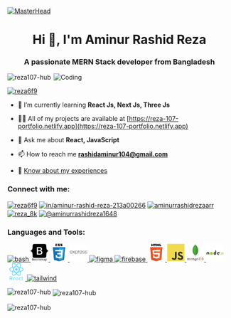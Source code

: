 [![MasterHead](https://media.licdn.com/dms/image/D5616AQGnsgs44o0bDQ/profile-displaybackgroundimage-shrink_350_1400/0/1685590584264?e=1693440000&v=beta&t=cu6LOIz6CW4PGaWocYM8vZVcxQ0bA7sDOw5kn-5YN9k)](https://codegrills.in)
<h1 align="center">Hi 👋, I'm Aminur Rashid Reza</h1>
<h3 align="center">A passionate MERN Stack developer from Bangladesh</h3>
<img align="right" alt="Coding" width="400" src="https://dresma.ai/wp-content/uploads/2022/01/mern-stack-developer.gif">

<p align="left"> <img src="https://komarev.com/ghpvc/?username=reza107-hub&label=Profile%20views&color=0e75b6&style=flat" alt="reza107-hub" /> </p>

<p align="left"> <a href="https://twitter.com/reza6f9" target="blank"><img src="https://img.shields.io/twitter/follow/reza6f9?logo=twitter&style=for-the-badge" alt="reza6f9" /></a> </p>

- 🌱 I’m currently learning **React Js, Next Js, Three Js**

- 👨‍💻 All of my projects are available at [https://reza-107-portfolio.netlify.app](https://reza-107-portfolio.netlify.app)

- 💬 Ask me about **React, JavaScript**

- 📫 How to reach me **rashidaminur104@gmail.com**

- 📄 [Know about my experiences](https://drive.google.com/file/d/1jNPwmX0tIGM5HzkbQh1Nc-K4H2Iqby-6/view?usp=sharing)

<h3 align="left">Connect with me:</h3>
<p align="left">
<a href="https://twitter.com/reza6f9" target="blank"><img align="center" src="https://raw.githubusercontent.com/rahuldkjain/github-profile-readme-generator/master/src/images/icons/Social/twitter.svg" alt="reza6f9" height="30" width="40" /></a>
<a href="https://linkedin.com/in/in/aminur-rashid-reza-213a00266" target="blank"><img align="center" src="https://raw.githubusercontent.com/rahuldkjain/github-profile-readme-generator/master/src/images/icons/Social/linked-in-alt.svg" alt="in/aminur-rashid-reza-213a00266" height="30" width="40" /></a>
<a href="https://fb.com/aminurrashidrezaarr" target="blank"><img align="center" src="https://raw.githubusercontent.com/rahuldkjain/github-profile-readme-generator/master/src/images/icons/Social/facebook.svg" alt="aminurrashidrezaarr" height="30" width="40" /></a>
<a href="https://instagram.com/reza_8k" target="blank"><img align="center" src="https://raw.githubusercontent.com/rahuldkjain/github-profile-readme-generator/master/src/images/icons/Social/instagram.svg" alt="reza_8k" height="30" width="40" /></a>
<a href="https://www.youtube.com/c/@aminurrashidreza1648" target="blank"><img align="center" src="https://raw.githubusercontent.com/rahuldkjain/github-profile-readme-generator/master/src/images/icons/Social/youtube.svg" alt="@aminurrashidreza1648" height="30" width="40" /></a>
</p>

<h3 align="left">Languages and Tools:</h3>
<p align="left"> <a href="https://www.gnu.org/software/bash/" target="_blank" rel="noreferrer"> <img src="https://www.vectorlogo.zone/logos/gnu_bash/gnu_bash-icon.svg" alt="bash" width="40" height="40"/> </a> <a href="https://getbootstrap.com" target="_blank" rel="noreferrer"> <img src="https://raw.githubusercontent.com/devicons/devicon/master/icons/bootstrap/bootstrap-plain-wordmark.svg" alt="bootstrap" width="40" height="40"/> </a> <a href="https://www.w3schools.com/css/" target="_blank" rel="noreferrer"> <img src="https://raw.githubusercontent.com/devicons/devicon/master/icons/css3/css3-original-wordmark.svg" alt="css3" width="40" height="40"/> </a> <a href="https://expressjs.com" target="_blank" rel="noreferrer"> <img src="https://raw.githubusercontent.com/devicons/devicon/master/icons/express/express-original-wordmark.svg" alt="express" width="40" height="40"/> </a> <a href="https://www.figma.com/" target="_blank" rel="noreferrer"> <img src="https://www.vectorlogo.zone/logos/figma/figma-icon.svg" alt="figma" width="40" height="40"/> </a> <a href="https://firebase.google.com/" target="_blank" rel="noreferrer"> <img src="https://www.vectorlogo.zone/logos/firebase/firebase-icon.svg" alt="firebase" width="40" height="40"/> </a> <a href="https://www.w3.org/html/" target="_blank" rel="noreferrer"> <img src="https://raw.githubusercontent.com/devicons/devicon/master/icons/html5/html5-original-wordmark.svg" alt="html5" width="40" height="40"/> </a> <a href="https://developer.mozilla.org/en-US/docs/Web/JavaScript" target="_blank" rel="noreferrer"> <img src="https://raw.githubusercontent.com/devicons/devicon/master/icons/javascript/javascript-original.svg" alt="javascript" width="40" height="40"/> </a> <a href="https://www.mongodb.com/" target="_blank" rel="noreferrer"> <img src="https://raw.githubusercontent.com/devicons/devicon/master/icons/mongodb/mongodb-original-wordmark.svg" alt="mongodb" width="40" height="40"/> </a> <a href="https://nodejs.org" target="_blank" rel="noreferrer"> <img src="https://raw.githubusercontent.com/devicons/devicon/master/icons/nodejs/nodejs-original-wordmark.svg" alt
="nodejs" width="40" height="40"/> </a> <a href="https://reactjs.org/" target="_blank" rel="noreferrer"> <img src="https://raw.githubusercontent.com/devicons/devicon/master/icons/react/react-original-wordmark.svg" alt="react" width="40" height="40"/> </a> <a href="https://tailwindcss.com/" target="_blank" rel="noreferrer"> <img src="https://www.vectorlogo.zone/logos/tailwindcss/tailwindcss-icon.svg" alt="tailwind" width="40" height="40"/> </a> </p>

<p><img align="left" src="https://github-readme-stats.vercel.app/api/top-langs?username=reza107-hub&show_icons=true&locale=en&layout=compact" alt="reza107-hub" /></p>

<p>&nbsp;<img align="center" src="https://github-readme-stats.vercel.app/api?username=reza107-hub&show_icons=true&locale=en" alt="reza107-hub" /></p>

<p><img align="center" src="https://github-readme-streak-stats.herokuapp.com/?user=reza107-hub&" alt="reza107-hub" /></p>
